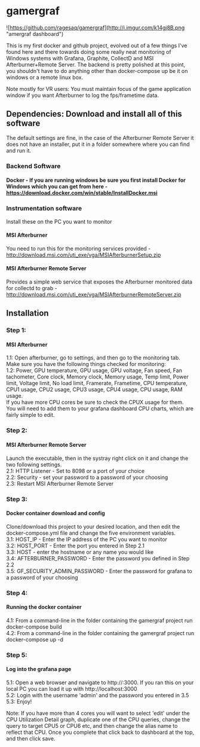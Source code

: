 # gamergraf
![https://github.com/ragesaq/gamergraf](http://i.imgur.com/k14gj8B.png "amergraf dashboard")

This is my first docker and github project, evolved out of a few things I've found here and there towards doing some really neat monitoring of Windows systems with Grafana, Graphite, CollectD and MSI Afterburner+Remote Server. The backend is pretty polished at this point, you shouldn't have to do anything other than docker-compose up be it on windows or a remote linux box.  
  
Note mostly for VR users: You must maintain focus of the game application window if you want Afterburner to log the fps/frametime data.  
  
## Dependencies:  Download and install all of this software
The default settings are fine, in the case of the Afterburner Remote Server it does not have an installer, put it in a folder somewhere where you can find and run it.
### Backend Software
#### Docker - If you are running windows be sure you first install Docker for Windows which you can get from here - https://download.docker.com/win/stable/InstallDocker.msi
  
###  Instrumentation software
Install these on the PC you want to monitor

#### MSI Afterburner
You need to run this for the monitoring services provided - http://download.msi.com/uti_exe/vga/MSIAfterburnerSetup.zip

#### MSI Afterburner Remote Server
Provides a simple web service that exposes the Afterburner monitored data for collectd to grab - http://download.msi.com/uti_exe/vga/MSIAfterburnerRemoteServer.zip

## Installation
### Step 1: 
#### MSI Afterburner
1.1: Open afterburner, go to settings, and then go to the monitoring tab. Make sure you have the following things checked for monitoring:  
1.2: Power, GPU temperature, GPU usage, GPU voltage, Fan speed, Fan tachometer, Core clock, Memory clock, Memory usage, Temp limit, Power limit, Voltage limit, No load limit, Framerate, Frametime, CPU temperature, CPU1 usage, CPU2 usage, CPU3 usage, CPU4 usage, CPU usage, RAM usage.  
If you have more CPU cores be sure to check the CPUX usage for them. You will need to add them to your grafana dashboard CPU charts, which are fairly simple to edit.    
### Step 2:
#### MSI Afterburner Remote Server
Launch the executable, then in the systray right click on it and change the two following settings.  
2.1: HTTP Listener - Set to 8098 or a port of your choice  
2.2: Security - set your password to a password of your choosing  
2.3: Restart MSI Afterburner Remote Server  
### Step 3:
#### Docker container download and config
Clone/download this project to your desired location, and then edit the docker-compose.yml file and change the five environment variables.  
3.1: HOST_IP - Enter the IP address of the PC you want to monitor  
3.2: HOST_PORT - Enter the port you entered in Step 2.1  
3.3: HOST - enter the hostname or any name you would like  
3.4: AFTERBURNER_PASSWORD - Enter the password you defined in Step 2.2  
3.5: GF_SECURITY_ADMIN_PASSWORD - Enter the password for grafana to a password of your choosing  
### Step 4:
#### Running the docker container
4.1: From a command-line in the folder containing the gamergraf project run docker-compose build  
4.2: From a command-line in the folder containing the gamergraf project run docker-compose up -d  
### Step 5:
#### Log into the grafana page
5.1: Open a web browser and navigate to http://<ip address of system running docker>:3000. If you ran this on your local PC you can load it up with http://localhost:3000  
5.2: Login with the username 'admin' and the password you entered in 3.5  
5.3: Enjoy!  
  
Note: If you have more than 4 cores you will want to select 'edit' under the CPU Utilization Detail graph, duplicate one of the CPU queries, change the query to target CPU5 or CPU6 etc, and then change the alias name to reflect that CPU. Once you complete that click back to dashboard at the top, and then click save.  
